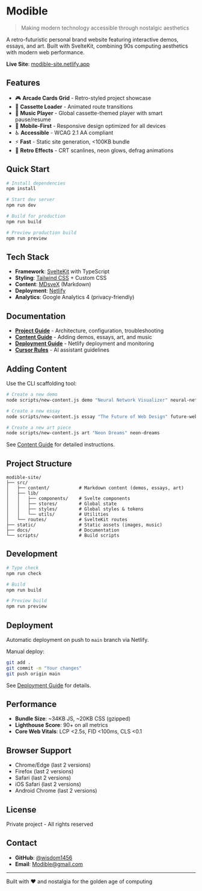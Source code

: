 # Modible

> Making modern technology accessible through nostalgic aesthetics

A retro-futuristic personal brand website featuring interactive demos, essays, and art. Built with SvelteKit, combining 90s computing aesthetics with modern web performance.

**Live Site**: [modible-site.netlify.app](https://modible-site.netlify.app)

## Features

- 🎮 **Arcade Cards Grid** - Retro-styled project showcase
- 📼 **Cassette Loader** - Animated route transitions
- 🎵 **Music Player** - Global cassette-themed player with smart pause/resume
- 📱 **Mobile-First** - Responsive design optimized for all devices
- ♿ **Accessible** - WCAG 2.1 AA compliant
- ⚡ **Fast** - Static site generation, <100KB bundle
- 🎨 **Retro Effects** - CRT scanlines, neon glows, defrag animations

## Quick Start

```bash
# Install dependencies
npm install

# Start dev server
npm run dev

# Build for production
npm run build

# Preview production build
npm run preview
```

## Tech Stack

- **Framework**: [SvelteKit](https://kit.svelte.dev) with TypeScript
- **Styling**: [Tailwind CSS](https://tailwindcss.com) + Custom CSS
- **Content**: [MDsveX](https://mdsvex.pngwn.io) (Markdown)
- **Deployment**: [Netlify](https://netlify.com)
- **Analytics**: Google Analytics 4 (privacy-friendly)

## Documentation

- **[Project Guide](docs/PROJECT_GUIDE.md)** - Architecture, configuration, troubleshooting
- **[Content Guide](docs/CONTENT_GUIDE.md)** - Adding demos, essays, art, and music
- **[Deployment Guide](docs/DEPLOYMENT.md)** - Netlify deployment and monitoring
- **[Cursor Rules](.cursorrules)** - AI assistant guidelines

## Adding Content

Use the CLI scaffolding tool:

```bash
# Create a new demo
node scripts/new-content.js demo "Neural Network Visualizer" neural-network-visualizer

# Create a new essay
node scripts/new-content.js essay "The Future of Web Design" future-web-design

# Create a new art piece
node scripts/new-content.js art "Neon Dreams" neon-dreams
```

See [Content Guide](docs/CONTENT_GUIDE.md) for detailed instructions.

## Project Structure

```
modible-site/
├── src/
│   ├── content/           # Markdown content (demos, essays, art)
│   ├── lib/
│   │   ├── components/    # Svelte components
│   │   ├── stores/        # Global state
│   │   ├── styles/        # Global styles & tokens
│   │   └── utils/         # Utilities
│   └── routes/            # SvelteKit routes
├── static/                # Static assets (images, music)
├── docs/                  # Documentation
└── scripts/               # Build scripts
```

## Development

```bash
# Type check
npm run check

# Build
npm run build

# Preview build
npm run preview
```

## Deployment

Automatic deployment on push to `main` branch via Netlify.

Manual deploy:
```bash
git add .
git commit -m "Your changes"
git push origin main
```

See [Deployment Guide](docs/DEPLOYMENT.md) for details.

## Performance

- **Bundle Size**: ~34KB JS, ~20KB CSS (gzipped)
- **Lighthouse Score**: 90+ on all metrics
- **Core Web Vitals**: LCP <2.5s, FID <100ms, CLS <0.1

## Browser Support

- Chrome/Edge (last 2 versions)
- Firefox (last 2 versions)
- Safari (last 2 versions)
- iOS Safari (last 2 versions)
- Android Chrome (last 2 versions)

## License

Private project - All rights reserved

## Contact

- **GitHub**: [@wisdom1456](https://github.com/wisdom1456)
- **Email**: Modible@gmail.com

---

Built with ❤️ and nostalgia for the golden age of computing
